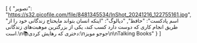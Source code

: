 [
  {
    "تصویر": "https://s32.picofile.com/file/8481345534/InShot_20241216_122755161.jpg",
    "اسم پادکست": "حافظ",
    "دیالوگ": "اینکه انسان بتواند مایحتاج زندگانی خود را از طریق انجام کاری که دوست دارد کسب کند، یکی از بزرگترین موهبت‌های زندگانی است.\n📚دختری که رهایش کردی:\nجوجو مویز\n‌\nTalking Books"
  }
]